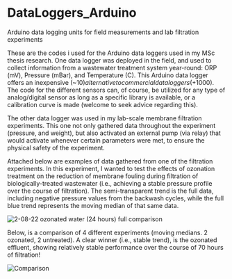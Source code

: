 # DataLoggers_Arduino
Arduino data logging units for field measurements and lab filtration experiments

These are the codes i used for the Arduino data loggers used in my MSc thesis research. 
One data logger was deployed in the field, and used to collect information from a wastewater treatment system year-round: ORP (mV), Pressure (mBar), and Temperature (C). This Arduino data logger offers an inexpensive (~10$) alternative to commercial data loggers (+1000$). The code for the different sensors can, of course, be utilized for any type of analog/digital sensor as long as a specific library is available, or a calibration curve is made (welcome to seek advice regarding this).

The other data logger was used in my lab-scale membrane filtration experiments. 
This one not only gathered data throughout the experiment (pressure, and weight), but also activated an external pump (via relay) that would activate whenever certain parameters were met, to ensure the physical safety of the experiment.

Attached below are examples of data gathered from one of the filtration experiments. In this experiment, I wanted to test the effects of ozonation treatment on the reduction of membrane fouling during filtration of biologically-treated wastewater (i.e., achieving a stable pressure profile over the course of filtration).
The semi-transparent trend is the full data, including negative pressure values from the backwash cycles, while the full blue trend represents the moving median of that same data.

![2-08-22 ozonated water (24 hours) full comparison](https://user-images.githubusercontent.com/124437932/217281316-d7eb3e44-8743-4ae6-83b8-e8e91bd451df.png)

Below, is a comparison of 4 different experiments (moving medians. 2 ozonated, 2 untreated).
A clear winner (i.e., stable trend), is the ozonated effluent, showing relatively stable performance over the course of 70 hours of filtration!



![Comparison](https://user-images.githubusercontent.com/124437932/217282043-3ab6e67a-c1f7-4b8c-86a7-b1327ab76783.png)
